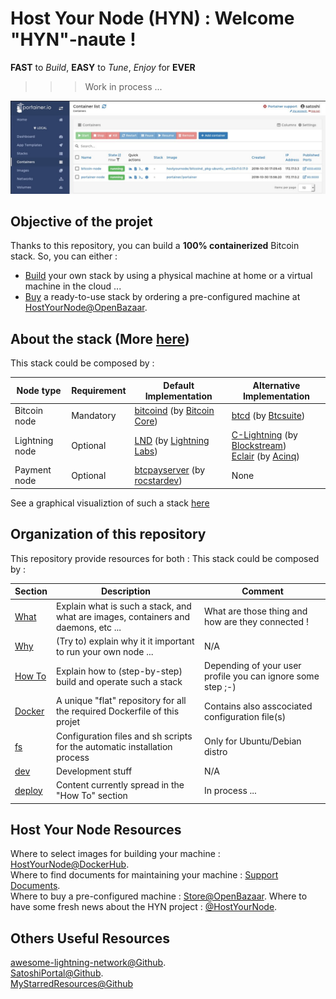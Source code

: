 Host Your Node (HYN) : Welcome "HYN"-naute !
==
__FAST__ to _Build_, __EASY__ to _Tune_, _Enjoy_ for __EVER__

>>> Work in process ... 

![BitcoinNodeIsRunning](https://github.com/babonet13/Images/blob/master/HostYourNode/BitcoinNodeIsRunning.jpg)

Objective of the projet
- 
Thanks to this repository, you can build a __100% containerized__ Bitcoin stack. So, you can either :
* <A href="https://github.com/babonet13/HostYourNode/tree/master/HowTo">Build</A> your own stack by using a physical machine at home or a virtual machine in the cloud ...
* <A href="http://bit.ly/2DOj69o">Buy</A> a ready-to-use stack by ordering a pre-configured machine at <a href="http://bit.ly/2DOj69o">HostYourNode@OpenBazaar</a>.

About the stack (More <A href="https://github.com/babonet13/HostYourNode/tree/master/What">here</A>)
-
This stack could be composed by : 
 <table>
    <thead>
        <tr>
            <th>Node type</th>
             <th>Requirement</th>
             <th>Default Implementation</th>
             <th>Alternative Implementation</th>
        </tr>
    </thead>
    <tbody>
        <tr>
            <td>Bitcoin node</td>
            <td>Mandatory</td>
            <td><A href="https://github.com/bitcoin/bitcoin">bitcoind</A> (by <A href="https://bitcoincode.org">Bitcoin Core</A>)</td>
            <td><A href="https://github.com/btcsuite/btcd">btcd</A> (by <A href="https://btcsuite.github.io">Btcsuite</A>)</td>
        </tr>
        <tr>
            <td>Lightning node</td>
            <td>Optional</td>
            <td><A href="https://github.com/lightningnetwork/lnd">LND</A> (by <A href="https://lightning.engineering">Lightning Labs</A>)</td>
            <td><A href="https://github.com/ElementsProject/lightning">C-Lightning</A> (by <A href="https://blockstream.com">Blockstream</A>)
                </br><A href="https://github.com/ACINQ/eclair">Eclair</A> (by <A href="https://acinq.co">Acinq</A>)</td></td>
        </tr>
        <tr>
            <td>Payment node</td>
            <td>Optional</td>
            <td><A href="https://github.com/btcpayserver/btcpayserver">btcpayserver</A> (by <A href="https://github.com/rockstardev">rocstardev</A>)</td>
             <td>None</td>
        </tr>
    </tbody>
</table>
 
  See a graphical visualiztion of such a stack <a href="http://bit.ly/2yp0iHW">here</a>

Organization of this repository
-
This repository provide resources for both :
This stack could be composed by : 
 <table>
    <thead>
        <tr>
            <th>Section</th>
            <th>Description</th>
            <th>Comment</th>
        </tr>
    </thead>
    <tbody>
        <tr>
            <td><A href="https://github.com/babonet13/HostYourNode/tree/master/What">What</A></td>
            <td>Explain what is such a stack, and what are images, containers and daemons, etc ...</td>
            <td>What are those thing and how are they connected !</td>
        </tr>
        <tr>
            <td><A href="https://github.com/babonet13/HostYourNode/tree/master/Why">Why</A></td>
            <td>(Try to) explain why it it important to run your own node ...</td>
            <td>N/A</td>
        <tr>
            <td><A href="https://github.com/babonet13/HostYourNode/tree/master/HowTo">How To</A></td>
            <td>Explain how to (step-by-step) build and operate such a stack</td>
            <td>Depending of your user profile you can ignore some step ;-)</td>
        </tr>
         <tr>
            <td><A href="https://github.com/babonet13/HostYourNode/tree/master/Docker">Docker</A></td>
            <td>A unique "flat" repository for all the required Dockerfile of this projet</td>
            <td>Contains also asscociated configuration file(s)</td>
        </tr>
        <tr>
            <td><A href="https://github.com/babonet13/HostYourNode/tree/master/fs">fs</A></td>
            <td>Configuration files and sh scripts for the automatic installation process</td>
            <td>Only for Ubuntu/Debian distro</td>
        </tr>
        <tr>
            <td><A href="https://github.com/babonet13/HostYourNode/tree/master/dev">dev</A></td>
            <td>Development stuff</td>
            <td>N/A</td>
        </tr>
         <tr>
            <td><A href="https://github.com/babonet13/HostYourNode/tree/master/deploy">deploy</A></td>
            <td>Content currently spread in the "How To" section</td>
            <td>In process ...</td>
        </tr>
    </tbody>
</table>
 
 Host Your Node Resources
 -
 Where to select images for building your machine : <A href="https://hub.docker.com/u/hostyournode/">HostYourNode@DockerHub</A>.   
 Where to find documents for maintaining your machine : <A href="http://bit.ly/2SzMofe">Support Documents</A>.  
 Where to buy a pre-configured machine : <A href="http://bit.ly/2DOj69o">Store@OpenBazaar</A>.
 Where to have some fresh news about the HYN project : <A href=" https://twitter.com/HostYourNode">@HostYourNode</A>.
 
 Others Useful Resources
 -
 <A href="https://github.com/bcongdon/awesome-lightning-network">awesome-lightning-network@Github</A>.  
 <A href="https://github.com/SatoshiPortal">SatoshiPortal@Github</A>.  
 <A href="https://github.com/babonet13?tab=stars">MyStarredResources@Github</A>  
